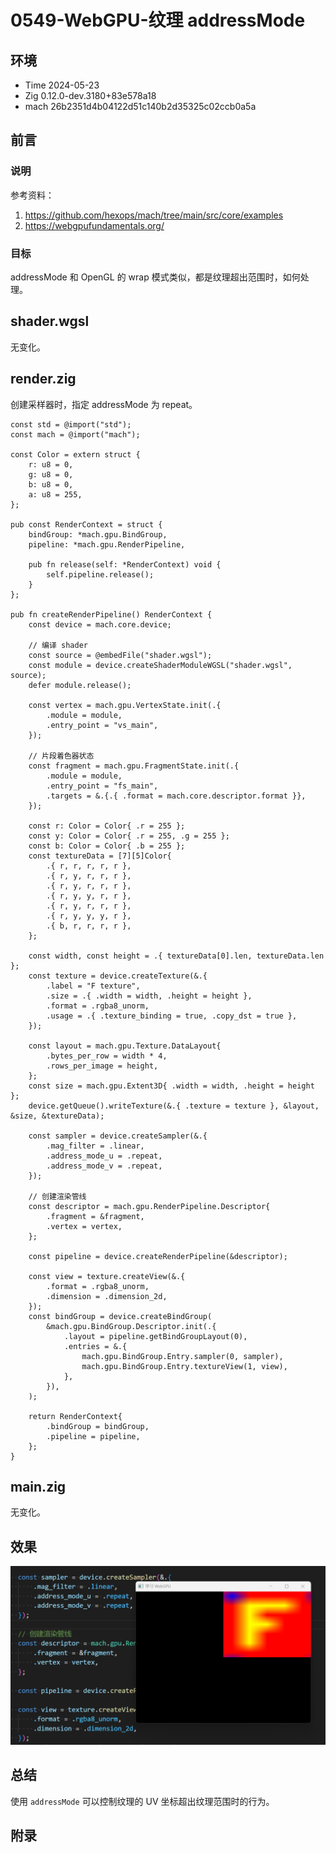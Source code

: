 # 0549-WebGPU-纹理 addressMode

## 环境

- Time 2024-05-23
- Zig 0.12.0-dev.3180+83e578a18
- mach 26b2351d4b04122d51c140b2d35325c02ccb0a5a

## 前言

### 说明

参考资料：

1. <https://github.com/hexops/mach/tree/main/src/core/examples>
2. <https://webgpufundamentals.org/>

### 目标

addressMode 和 OpenGL 的 wrap 模式类似，都是纹理超出范围时，如何处理。

## shader.wgsl

无变化。

## render.zig

创建采样器时，指定 addressMode 为 repeat。

```zig
const std = @import("std");
const mach = @import("mach");

const Color = extern struct {
    r: u8 = 0,
    g: u8 = 0,
    b: u8 = 0,
    a: u8 = 255,
};

pub const RenderContext = struct {
    bindGroup: *mach.gpu.BindGroup,
    pipeline: *mach.gpu.RenderPipeline,

    pub fn release(self: *RenderContext) void {
        self.pipeline.release();
    }
};

pub fn createRenderPipeline() RenderContext {
    const device = mach.core.device;

    // 编译 shader
    const source = @embedFile("shader.wgsl");
    const module = device.createShaderModuleWGSL("shader.wgsl", source);
    defer module.release();

    const vertex = mach.gpu.VertexState.init(.{
        .module = module,
        .entry_point = "vs_main",
    });

    // 片段着色器状态
    const fragment = mach.gpu.FragmentState.init(.{
        .module = module,
        .entry_point = "fs_main",
        .targets = &.{.{ .format = mach.core.descriptor.format }},
    });

    const r: Color = Color{ .r = 255 };
    const y: Color = Color{ .r = 255, .g = 255 };
    const b: Color = Color{ .b = 255 };
    const textureData = [7][5]Color{
        .{ r, r, r, r, r },
        .{ r, y, r, r, r },
        .{ r, y, r, r, r },
        .{ r, y, y, r, r },
        .{ r, y, r, r, r },
        .{ r, y, y, y, r },
        .{ b, r, r, r, r },
    };

    const width, const height = .{ textureData[0].len, textureData.len };
    const texture = device.createTexture(&.{
        .label = "F texture",
        .size = .{ .width = width, .height = height },
        .format = .rgba8_unorm,
        .usage = .{ .texture_binding = true, .copy_dst = true },
    });

    const layout = mach.gpu.Texture.DataLayout{
        .bytes_per_row = width * 4,
        .rows_per_image = height,
    };
    const size = mach.gpu.Extent3D{ .width = width, .height = height };
    device.getQueue().writeTexture(&.{ .texture = texture }, &layout, &size, &textureData);

    const sampler = device.createSampler(&.{
        .mag_filter = .linear,
        .address_mode_u = .repeat,
        .address_mode_v = .repeat,
    });

    // 创建渲染管线
    const descriptor = mach.gpu.RenderPipeline.Descriptor{
        .fragment = &fragment,
        .vertex = vertex,
    };

    const pipeline = device.createRenderPipeline(&descriptor);

    const view = texture.createView(&.{
        .format = .rgba8_unorm,
        .dimension = .dimension_2d,
    });
    const bindGroup = device.createBindGroup(
        &mach.gpu.BindGroup.Descriptor.init(.{
            .layout = pipeline.getBindGroupLayout(0),
            .entries = &.{
                mach.gpu.BindGroup.Entry.sampler(0, sampler),
                mach.gpu.BindGroup.Entry.textureView(1, view),
            },
        }),
    );

    return RenderContext{
        .bindGroup = bindGroup,
        .pipeline = pipeline,
    };
}
```

## main.zig

无变化。

## 效果

![包裹方式][1]

## 总结

使用 `addressMode` 可以控制纹理的 UV 坐标超出纹理范围时的行为。

[1]: images/webgpu45.png

## 附录
